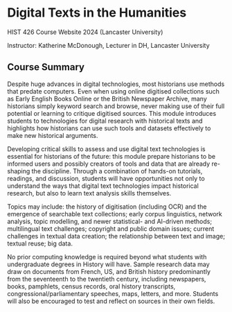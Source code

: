 # Digital Texts in the Humanities
HIST 426 Course Website 2024 (Lancaster University)

Instructor: Katherine McDonough, Lecturer in DH, Lancaster University

## Course Summary

Despite huge advances in digital technologies, most historians use methods that predate computers. Even when using online digitised collections such as Early English Books Online or the British Newspaper Archive, many historians simply keyword search and browse, never making use of their full potential or learning to critique digitised sources. This module introduces students to technologies for digital research with historical texts and highlights how historians can use such tools and datasets effectively to make new historical arguments. 

Developing critical skills to assess and use digital text technologies is essential for historians of the future: this module prepare historians to be informed users and possibly creators of tools and data that are already re-shaping the discipline. Through a combination of hands-on tutorials, readings, and discussion, students will have opportunities not only to understand the ways that digital text technologies impact historical research, but also to learn text analysis skills themselves.

Topics may include: the history of digitisation (including OCR) and the emergence of searchable text collections; early corpus linguistics, network analysis, topic modelling, and newer statistical- and AI-driven methods; multilingual text challenges; copyright and public domain issues; current challenges in textual data creation; the relationship between text and image; textual reuse; big data.

No prior computing knowledge is required beyond what students with undergraduate degrees in History will have. Sample research data may draw on documents from French, US, and British history predominantly from the seventeenth to the twentieth century, including newspapers, books, pamphlets, census records, oral history transcripts, congressional/parliamentary speeches, maps, letters, and more. Students will also be encouraged to test and reflect on sources in their own fields. 

